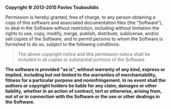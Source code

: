 **Copyright © 2013-2015 Pavlos Touboulidis**

Permission is hereby granted, free of charge, to any person obtaining a copy of this software and associated documentation files (the "Software"), to deal in the Software 
without restriction, including without limitation the rights to use, copy, modify, merge, publish, distribute, sublicense, and/or sell copies of the Software, and to permit 
persons to whom the Software is furnished to do so, subject to the following conditions:

> The above copyright notice and this permission notice shall be included in all copies or substantial portions of the Software.

**The software is provided "as is", without warranty of any kind, express or implied, including but not limited to the warranties of merchantability, fitness for a 
particular purpose and noninfringement. In no event shall the authors or copyright holders be liable for any claim, damages or other liability, whether in an action of 
contract, tort or otherwise, arising from, out of or in connection with the Software or the use or other dealings in the Software.**
